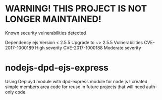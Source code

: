 # WARNING! THIS PROJECT IS NOT LONGER MAINTAINED!
Known security vulnerabilities detected

Dependency
ejs	
Version
< 2.5.5	
Upgrade to
~> 2.5.5
Vulnerabilities
CVE-2017-1000189 High severity
CVE-2017-1000188 Moderate severity

# nodejs-dpd-ejs-express
Using Deployd module with dpd-express module for node.js I created simple members area code for reuse in future projects that will need auth-only code.
